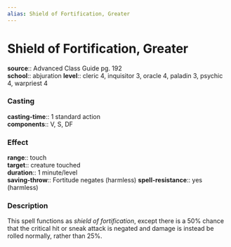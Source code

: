 ```yaml
---
alias: Shield of Fortification, Greater
---
```


# Shield of Fortification, Greater 

**source**:: Advanced Class Guide pg. 192  
**school**:: abjuration
**level**:: cleric 4, inquisitor 3, oracle 4, paladin 3, psychic 4, warpriest 4

### Casting 

**casting-time**:: 1 standard action  
**components**:: V, S, DF

### Effect 

**range**:: touch  
**target**:: creature touched  
**duration**:: 1 minute/level  
**saving-throw**:: Fortitude negates (harmless)
**spell-resistance**:: yes (harmless)

### Description 

This spell functions as *shield of fortification*, except there is a 50% chance that the critical hit or sneak attack is negated and damage is instead be rolled normally, rather than 25%.
